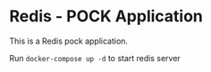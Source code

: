 # Redis - POCK Application

This is a Redis pock application.

Run ```docker-compose up -d``` to start redis server